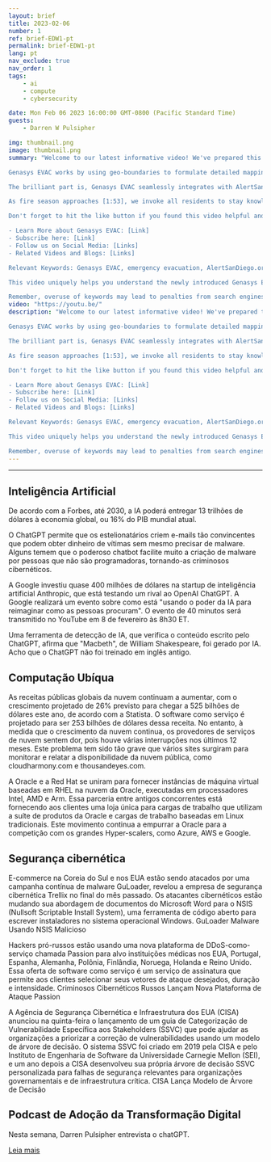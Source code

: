 ```yaml
---
layout: brief
title: 2023-02-06
number: 1
ref: brief-EDW1-pt
permalink: brief-EDW1-pt
lang: pt
nav_exclude: true
nav_order: 1
tags:
    - ai
    - compute
    - cybersecurity

date: Mon Feb 06 2023 16:00:00 GMT-0800 (Pacific Standard Time)
guests:
    - Darren W Pulsipher

img: thumbnail.png
image: thumbnail.png
summary: "Welcome to our latest informative video! We've prepared this content to bring you up-to-speed on the latest emergency preparedness measures being implemented in San Diego County with the launch of Genasys EVAC technology [0:13]. This revolutionary system is engineered for improving location-specific alerts and streamlining emergency evacuations [0:27].

Genasys EVAC works by using geo-boundaries to formulate detailed mapping zones [0:48]. This strategic innovation aims to reduce unnecessary evacuations and enable faster repopulation after the event, enhancing effectiveness and efficiency of emergency responses [1:02].

The brilliant part is, Genasys EVAC seamlessly integrates with AlertSanDiego.org and the SD Emergency application [1:23]. There is no need for additional downloads for registered users, making it user-friendly and easily accessible [1:35].

As fire season approaches [1:53], we invoke all residents to stay knowledgeable and prepared. Knowing that this advanced technology is in place to protect San Diego County gives as all peace of mind [2:08].

Don't forget to hit the like button if you found this video helpful and subscribe for more updates. Follow us on all major social media platforms for real-time information. Links to related videos and resources are provided below for your convenience. We appreciate your continued support and remember, preparedness saves lives!

- Learn More about Genasys EVAC: [Link]
- Subscribe here: [Link]
- Follow us on Social Media: [Links]
- Related Videos and Blogs: [Links]

Relevant Keywords: Genasys EVAC, emergency evacuation, AlertSanDiego.org, SD Emergency app, San Diego County, emergency preparedness, geo-boundaries, mapping zones.

This video uniquely helps you understand the newly introduced Genasys EVAC technology in San Diego County. Regular content updates are part of our commitment to help the community stay safe and informed. 

Remember, overuse of keywords may lead to penalties from search engines. Maintain a natural flow of language to improve readability.Blog: https://embracingdigital.org/brief-EDW70-esPodcast: https://share.transistor.fm/s/1792d234"
video: "https://youtu.be/"
description: "Welcome to our latest informative video! We've prepared this content to bring you up-to-speed on the latest emergency preparedness measures being implemented in San Diego County with the launch of Genasys EVAC technology [0:13]. This revolutionary system is engineered for improving location-specific alerts and streamlining emergency evacuations [0:27].

Genasys EVAC works by using geo-boundaries to formulate detailed mapping zones [0:48]. This strategic innovation aims to reduce unnecessary evacuations and enable faster repopulation after the event, enhancing effectiveness and efficiency of emergency responses [1:02].

The brilliant part is, Genasys EVAC seamlessly integrates with AlertSanDiego.org and the SD Emergency application [1:23]. There is no need for additional downloads for registered users, making it user-friendly and easily accessible [1:35].

As fire season approaches [1:53], we invoke all residents to stay knowledgeable and prepared. Knowing that this advanced technology is in place to protect San Diego County gives as all peace of mind [2:08].

Don't forget to hit the like button if you found this video helpful and subscribe for more updates. Follow us on all major social media platforms for real-time information. Links to related videos and resources are provided below for your convenience. We appreciate your continued support and remember, preparedness saves lives!

- Learn More about Genasys EVAC: [Link]
- Subscribe here: [Link]
- Follow us on Social Media: [Links]
- Related Videos and Blogs: [Links]

Relevant Keywords: Genasys EVAC, emergency evacuation, AlertSanDiego.org, SD Emergency app, San Diego County, emergency preparedness, geo-boundaries, mapping zones.

This video uniquely helps you understand the newly introduced Genasys EVAC technology in San Diego County. Regular content updates are part of our commitment to help the community stay safe and informed. 

Remember, overuse of keywords may lead to penalties from search engines. Maintain a natural flow of language to improve readability.Blog: https://embracingdigital.org/brief-EDW70-esPodcast: https://share.transistor.fm/s/1792d234"
---
```






---

## Inteligência Artificial

De acordo com a Forbes, até 2030, a IA poderá entregar 13 trilhões de dólares à economia global, ou 16% do PIB mundial atual.

O ChatGPT permite que os estelionatários criem e-mails tão convincentes que podem obter dinheiro de vítimas sem mesmo precisar de malware. Alguns temem que o poderoso chatbot facilite muito a criação de malware por pessoas que não são programadoras, tornando-as criminosos cibernéticos.

A Google investiu quase 400 milhões de dólares na startup de inteligência artificial Anthropic, que está testando um rival ao OpenAI ChatGPT. A Google realizará um evento sobre como está "usando o poder da IA para reimaginar como as pessoas procuram". O evento de 40 minutos será transmitido no YouTube em 8 de fevereiro às 8h30 ET.

Uma ferramenta de detecção de IA, que verifica o conteúdo escrito pelo ChatGPT, afirma que "Macbeth", de William Shakespeare, foi gerado por IA. Acho que o ChatGPT não foi treinado em inglês antigo.

## Computação Ubíqua

As receitas públicas globais da nuvem continuam a aumentar, com o crescimento projetado de 26% previsto para chegar a 525 bilhões de dólares este ano, de acordo com a Statista. O software como serviço é projetado para ser 253 bilhões de dólares dessa receita. No entanto, à medida que o crescimento da nuvem continua, os provedores de serviços de nuvem sentem dor, pois houve várias interrupções nos últimos 12 meses. Este problema tem sido tão grave que vários sites surgiram para monitorar e relatar a disponibilidade da nuvem pública, como cloudharmony.com e thousandeyes.com.

A Oracle e a Red Hat se uniram para fornecer instâncias de máquina virtual baseadas em RHEL na nuvem da Oracle, executadas em processadores Intel, AMD e Arm. Essa parceria entre antigos concorrentes está fornecendo aos clientes uma loja única para cargas de trabalho que utilizam a suíte de produtos da Oracle e cargas de trabalho baseadas em Linux tradicionais. Este movimento continua a empurrar a Oracle para a competição com os grandes Hyper-scalers, como Azure, AWS e Google.

## Segurança cibernética

E-commerce na Coreia do Sul e nos EUA estão sendo atacados por uma campanha contínua de malware GuLoader, revelou a empresa de segurança cibernética Trellix no final do mês passado. Os atacantes cibernéticos estão mudando sua abordagem de documentos do Microsoft Word para o NSIS (Nullsoft Scriptable Install System), uma ferramenta de código aberto para escrever instaladores no sistema operacional Windows. GuLoader Malware Usando NSIS Malicioso

Hackers pró-russos estão usando uma nova plataforma de DDoS-como-serviço chamada Passion para alvo instituições médicas nos EUA, Portugal, Espanha, Alemanha, Polônia, Finlândia, Noruega, Holanda e Reino Unido. Essa oferta de software como serviço é um serviço de assinatura que permite aos clientes selecionar seus vetores de ataque desejados, duração e intensidade. Criminosos Cibernéticos Russos Lançam Nova Plataforma de Ataque Passion

A Agência de Segurança Cibernética e Infraestrutura dos EUA (CISA) anunciou na quinta-feira o lançamento de um guia de Categorização de Vulnerabilidade Específica aos Stakeholders (SSVC) que pode ajudar as organizações a priorizar a correção de vulnerabilidades usando um modelo de árvore de decisão. O sistema SSVC foi criado em 2019 pela CISA e pelo Instituto de Engenharia de Software da Universidade Carnegie Mellon (SEI), e um ano depois a CISA desenvolveu sua própria árvore de decisão SSVC personalizada para falhas de segurança relevantes para organizações governamentais e de infraestrutura crítica. CISA Lança Modelo de Árvore de Decisão

## Podcast de Adoção da Transformação Digital

Nesta semana, Darren Pulsipher entrevista o chatGPT.

[Leia mais](https://www.embracingdigital.org/episodes-EDT122)


